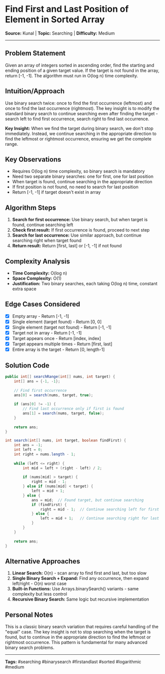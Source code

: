 # Find First and Last Position of Element in Sorted Array

**Source:** Kunal | **Topic:** Searching | **Difficulty:** Medium  

---

## Problem Statement
Given an array of integers sorted in ascending order, find the starting and ending position of a given target value. If the target is not found in the array, return [-1, -1]. The algorithm must run in O(log n) time complexity.

## Intuition/Approach
Use binary search twice: once to find the first occurrence (leftmost) and once to find the last occurrence (rightmost). The key insight is to modify the standard binary search to continue searching even after finding the target - search left to find first occurrence, search right to find last occurrence.

**Key Insight:** When we find the target during binary search, we don't stop immediately. Instead, we continue searching in the appropriate direction to find the leftmost or rightmost occurrence, ensuring we get the complete range.

## Key Observations
- Requires O(log n) time complexity, so binary search is mandatory
- Need two separate binary searches: one for first, one for last position
- When target is found, continue searching in the appropriate direction
- If first position is not found, no need to search for last position
- Return [-1, -1] if target doesn't exist in array

## Algorithm Steps
1. **Search for first occurrence:** Use binary search, but when target is found, continue searching left
2. **Check first result:** If first occurrence is found, proceed to next step
3. **Search for last occurrence:** Use similar approach, but continue searching right when target found
4. **Return result:** Return [first, last] or [-1, -1] if not found

## Complexity Analysis
- **Time Complexity:** O(log n)
- **Space Complexity:** O(1)
- **Justification:** Two binary searches, each taking O(log n) time, constant extra space

## Edge Cases Considered
- [x] Empty array - Return [-1, -1]
- [x] Single element (target found) - Return [0, 0]
- [x] Single element (target not found) - Return [-1, -1]
- [x] Target not in array - Return [-1, -1]
- [x] Target appears once - Return [index, index]
- [x] Target appears multiple times - Return [first, last]
- [x] Entire array is the target - Return [0, length-1]

## Solution Code

```java
public int[] searchRange(int[] nums, int target) {
    int[] ans = {-1, -1};
    
    // Find first occurrence
    ans[0] = search(nums, target, true);
    
    if (ans[0] != -1) {
        // Find last occurrence only if first is found
        ans[1] = search(nums, target, false);
    }
    
    return ans;
}

int search(int[] nums, int target, boolean findFirst) {
    int ans = -1;
    int left = 0;
    int right = nums.length - 1;
    
    while (left <= right) {
        int mid = left + (right - left) / 2;
        
        if (nums[mid] > target) {
            right = mid - 1;
        } else if (nums[mid] < target) {
            left = mid + 1;
        } else {
            ans = mid;  // Found target, but continue searching
            if (findFirst) {
                right = mid - 1;  // Continue searching left for first
            } else {
                left = mid + 1;   // Continue searching right for last
            }
        }
    }
    
    return ans;
}
```

## Alternative Approaches
1. **Linear Search:** O(n) - scan array to find first and last, but too slow
2. **Single Binary Search + Expand:** Find any occurrence, then expand left/right - O(n) worst case
3. **Built-in Functions:** Use Arrays.binarySearch() variants - same complexity but less control
4. **Recursive Binary Search:** Same logic but recursive implementation

## Personal Notes
This is a classic binary search variation that requires careful handling of the "equal" case. The key insight is not to stop searching when the target is found, but to continue in the appropriate direction to find the leftmost or rightmost occurrence. This pattern is fundamental for many advanced binary search problems.

---

**Tags:** #searching #binarysearch #firstandlast #sorted #logarithmic #medium 